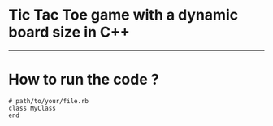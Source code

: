 # Tic Tac Toe game with a dynamic board size in C++
---

# How to run the code ? 

```
# path/to/your/file.rb
class MyClass
end
```
